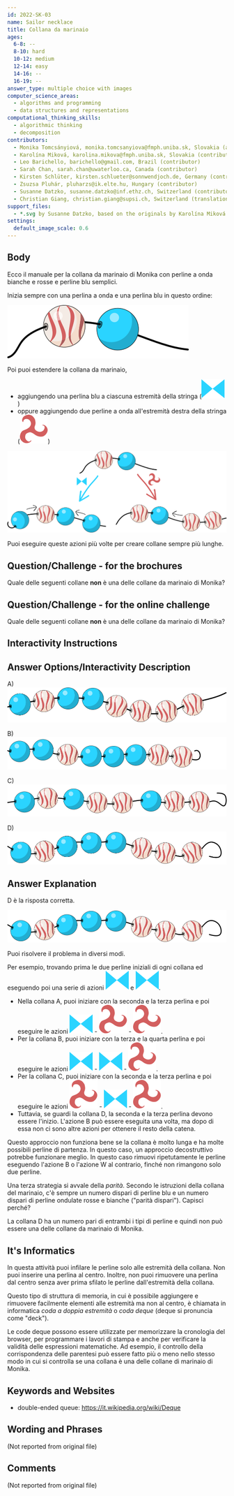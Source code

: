 ```yaml
---
id: 2022-SK-03
name: Sailor necklace
title: Collana da marinaio
ages:
  6-8: --
  8-10: hard
  10-12: medium
  12-14: easy
  14-16: --
  16-19: --
answer_type: multiple choice with images
computer_science_areas:
  - algorithms and programming
  - data structures and representations
computational_thinking_skills:
  - algorithmic thinking
  - decomposition
contributors:
  - Monika Tomcsányiová, monika.tomcsanyiova@fmph.uniba.sk, Slovakia (author)
  - Karolína Miková, karolina.mikova@fmph.uniba.sk, Slovakia (contributor, graphics)
  - Leo Barichello, barichello@gmail.com, Brazil (contributor)
  - Sarah Chan, sarah.chan@uwaterloo.ca, Canada (contributor)
  - Kirsten Schlüter, kirsten.schlueter@sonnwendjoch.de, Germany (contributor, translation from English into German)
  - Zsuzsa Pluhár, pluharzs@ik.elte.hu, Hungary (contributor)
  - Susanne Datzko, susanne.datzko@inf.ethz.ch, Switzerland (contributor, graphics)
  - Christian Giang, christian.giang@supsi.ch, Switzerland (translation from German into Italian)  
support_files:
  - *.svg by Susanne Datzko, based on the originals by Karolína Miková
settings:
  default_image_scale: 0.6
---
```


[ansA]: graphics/2022-SK-03-answerA.svg "Soluzione A"
[ansB]: graphics/2022-SK-03-answerB.svg "Soluzione B"
[ansC]: graphics/2022-SK-03-answerC.svg "Soluzione C"
[ansD]: graphics/2022-SK-03-answerD.svg "Soluzione D"
[tsk1]: graphics/2022-SK-03-taskbody1.svg "Inizio"
[tsk2]: graphics/2022-SK-03-taskbody2.svg "Due opzioni di estensione"
[actionB]: graphics/2022-SK-03-taskbody_actionblue.svg "Azione con perline blu (16px)"
[actionW]: graphics/2022-SK-03-taskbody_actionwave.svg "Azione con perline a onda bianche e rosse (15px)"

## Body

Ecco il manuale per la collana da marinaio di Monika con perline a onda bianche e rosse e perline blu semplici.

Inizia sempre con una perlina a onda e una perlina blu in questo ordine:

![tsk1]

Poi puoi estendere la collana da marinaio,
 - aggiungendo una perlina blu a ciascuna estremità della stringa (![actionB])
 - oppure aggiungendo due perline a onda all'estremità destra della stringa (![actionW])
 
![tsk2]

Puoi eseguire queste azioni più volte per creare collane sempre più lunghe.


## Question/Challenge - for the brochures

Quale delle seguenti collane **non** è una delle collane da marinaio di Monika?


## Question/Challenge - for the online challenge

Quale delle seguenti collane **non** è una delle collane da marinaio di Monika?


## Interactivity Instructions

<!-- empty -->

## Answer Options/Interactivity Description

A) ![ansA]

B) ![ansB]

C) ![ansC]

D) ![ansD]


## Answer Explanation

D è la risposta corretta.

![ansD]

Puoi risolvere il problema in diversi modi.

Per esempio, trovando prima le due perline iniziali di ogni collana ed eseguendo poi una serie di azioni ![actionB] e ![actionB].

- Nella collana A, puoi iniziare con la seconda e la terza perlina e poi eseguire le azioni ![actionB] - ![actionW] - ![actionW].
- Per la collana B, puoi iniziare con la terza e la quarta perlina e poi eseguire le azioni ![actionB] - ![actionB] - ![actionW].
- Per la collana C, puoi iniziare con la seconda e la terza perlina e poi eseguire le azioni ![actionW] - ![actionB] - ![actionW].
- Tuttavia, se guardi la collana D, la seconda e la terza perlina devono essere l'inizio. L'azione B può essere eseguita una volta, ma dopo di essa non ci sono altre azioni per ottenere il resto della catena.

Questo approccio non funziona bene se la collana è molto lunga e ha molte possibili perline di partenza. In questo caso, un approccio decostruttivo potrebbe funzionare meglio. In questo caso rimuovi ripetutamente le perline eseguendo l'azione B o l'azione W al contrario, finché non rimangono solo due perline.

Una terza strategia si avvale della _parità_. Secondo le istruzioni della collana del marinaio, c'è sempre un numero dispari di perline blu e un numero dispari di perline ondulate rosse e bianche ("parità dispari"). Capisci perché?

La collana D ha un numero pari di entrambi i tipi di perline e quindi non può essere una delle collane da marinaio di Monika. 


## It's Informatics

In questa attività puoi infilare le perline solo alle estremità della collana. Non puoi inserire una perlina al centro. Inoltre, non puoi rimuovere una perlina dal centro senza aver prima sfilato le perline dall'estremità della collana.

Questo tipo di struttura di memoria, in cui è possibile aggiungere e rimuovere facilmente elementi alle estremità ma non al centro, è chiamata in informatica _coda a doppia estremità_ o _coda deque_ (deque si pronuncia come "deck").

Le code deque possono essere utilizzate per memorizzare la cronologia del browser, per programmare i lavori di stampa e anche per verificare la validità delle espressioni matematiche. Ad esempio, il controllo della corrispondenza delle parentesi può essere fatto più o meno nello stesso modo in cui si controlla se una collana è una delle collane di marinaio di Monika.

## Keywords and Websites

 - double-ended queue: https://it.wikipedia.org/wiki/Deque


## Wording and Phrases

(Not reported from original file)


## Comments

(Not reported from original file)
